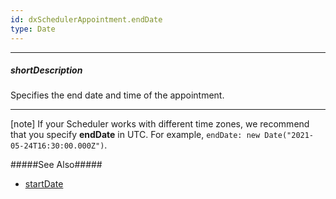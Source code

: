 ```yaml
---
id: dxSchedulerAppointment.endDate
type: Date
---
```

---
##### shortDescription
Specifies the end date and time of the appointment.

---
[note] If your Scheduler works with different time zones, we recommend that you specify **endDate** in UTC. For example, `endDate: new Date("2021-05-24T16:30:00.000Z")`.

#####See Also#####
- [startDate](/Documentation/ApiReference/Common/Object_Structures/dxSchedulerAppointment/#startDate)
